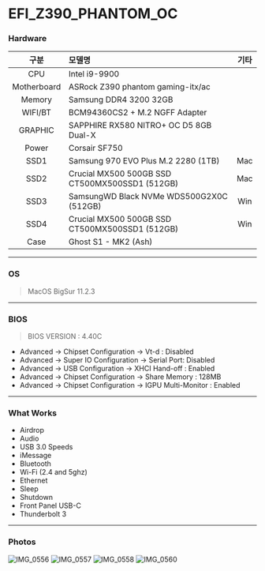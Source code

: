 # EFI_Z390_PHANTOM_OC

### Hardware
| 구분 | 모델명 | 기타 |
|:----:|:------|:-----:|
| CPU | Intel i9-9900 |   |
| Motherboard | ASRock Z390 phantom gaming-itx/ac |   |
| Memory | Samsung DDR4 3200 32GB |   |
| WIFI/BT | BCM94360CS2 + M.2 NGFF Adapter |   |
| GRAPHIC | SAPPHIRE RX580 NITRO+ OC D5 8GB Dual-X |   |
| Power | Corsair SF750 |   |
| SSD1 |  Samsung 970 EVO Plus M.2 2280 (1TB)  | Mac  |
| SSD2 |  Crucial MX500 500GB SSD CT500MX500SSD1 (512GB)  |  Mac |
| SSD3 |  SamsungWD Black NVMe WDS500G2X0C (512GB)  | Win  |
| SSD4 |  Crucial MX500 500GB SSD CT500MX500SSD1 (512GB)  |  Win |
| Case |  Ghost S1 - MK2 (Ash)  |   |
---
### OS
> MacOS BigSur 11.2.3
---
### BIOS
> BIOS VERSION : 4.40C
* Advanced → Chipset Configuration → Vt-d : Disabled
* Advanced → Super IO Configuration → Serial Port: Disabled
* Advanced → USB Configuration → XHCI Hand-off : Enabled
* Advanced → Chipset Configuration → Share Memory : 128MB
* Advanced → Chipset Configuration → IGPU Multi-Monitor : Enabled
---
### What Works
* Airdrop
* Audio
* USB 3.0 Speeds
* iMessage
* Bluetooth
* Wi-Fi (2.4 and 5ghz)
* Ethernet
* Sleep
* Shutdown
* Front Panel USB-C
* Thunderbolt 3
---
### Photos
![IMG_0556](https://user-images.githubusercontent.com/67728580/128796252-58d3717e-8fd2-49b2-916b-2d472fd42190.JPG)
![IMG_0557](https://user-images.githubusercontent.com/67728580/128796263-0919bf08-6cb0-4288-ace3-e50d1f43436d.JPG)
![IMG_0558](https://user-images.githubusercontent.com/67728580/128796269-d6637b44-e7f1-4742-a53b-3cee1bcd36ee.JPG)
![IMG_0560](https://user-images.githubusercontent.com/67728580/128796276-79a9290e-2ce9-4e71-8a89-e1025a942248.JPG)
